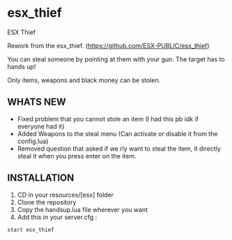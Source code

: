 # esx_thief
ESX Thief

Rework from the esx_thief. (https://github.com/ESX-PUBLIC/esx_thief)

You can steal someone by pointing at them with your gun. The target has to hands up!

Only items, weapons and black money can be stolen.


## WHATS NEW
- Fixed problem that you cannot stole an item (I had this pb idk if everyone had it)
- Added Weapons to the steal menu (Can activate or disable it from the config.lua)
- Removed question that asked if we rly want to steal the item, it directly steal it when you press enter on the item.

## INSTALLATION

1) CD in your resources/[esx] folder
2) Clone the repository
3) Copy the handsup.lua file wherever you want
4) Add this in your server.cfg :

```
start esx_thief
```
